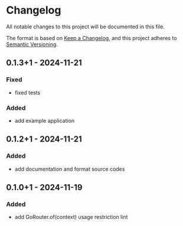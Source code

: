 # Changelog

All notable changes to this project will be documented in this file.

The format is based on [Keep a Changelog](https://keepachangelog.com/en/1.1.0/),
and this project adheres to [Semantic Versioning](https://semver.org/spec/v2.0.0.html).

## 0.1.3+1 - 2024-11-21

### Fixed

- fixed tests

### Added

- add example application

## 0.1.2+1 - 2024-11-21

### Added

- add documentation and format source codes

## 0.1.0+1 - 2024-11-19

### Added

- add GoRouter.of(context) usage restriction lint
